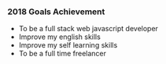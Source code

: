 ### 2018 Goals Achievement

 - To be a full stack web javascript developer 
 - Improve my english skills
 - Improve my self learning skills
 - To be a full time freelancer  
